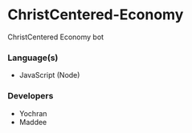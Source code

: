 # ChristCentered-Economy
ChristCentered Economy bot

### Language(s)
- JavaScript (Node)

### Developers
- Yochran
- Maddee
